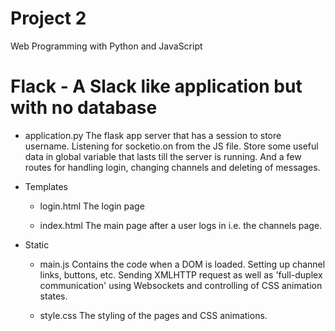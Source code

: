 # Project 2

Web Programming with Python and JavaScript

# Flack - A Slack like application but with no database

* application.py 
The flask app server that has a session to store username. Listening for socketio.on from the JS file. Store some useful data in global variable that lasts till the server is running. And a few routes for handling login, changing channels and deleting of messages.


* Templates
    * login.html
    The login page

    * index.html
    The main page after a user logs in i.e. the channels page. 


* Static
    * main.js
    Contains the code when a DOM is loaded. Setting up channel links, buttons, etc. Sending XMLHTTP request as well as 'full-duplex communication' using Websockets and controlling of CSS animation states. 

    * style.css
    The styling of the pages and CSS animations.

